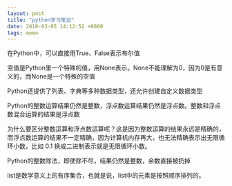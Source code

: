 ```yaml
---
layout: post
title: "python学习笔记"
date: 2018-03-05 14:12:52 +0800
tags: memo
---
```


在Python中，可以直接用True、False表示布尔值

空值是Python里一个特殊的值，用None表示。None不能理解为0，因为0是有意义的，而None是一个特殊的空值

Python还提供了列表、字典等多种数据类型，还允许创建自定义数据类型

Python的整数运算结果仍然是整数，浮点数运算结果仍然是浮点数。整数和浮点数混合运算的结果是浮点数

为什么要区分整数运算和浮点数运算呢？这是因为整数运算的结果永远是精确的，而浮点数运算的结果不一定精确，因为计算机内存再大，也无法精确表示出无限循环小数，比如 0.1 换成二进制表示就是无限循环小数。

Python的整数除法，即使除不尽，结果仍然是整数，余数直接被扔掉


list是数学意义上的有序集合，也就是说，list中的元素是按照顺序排列的。